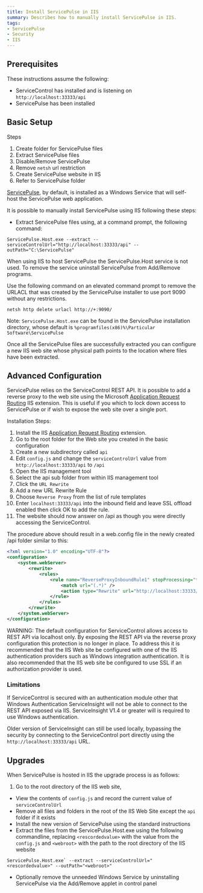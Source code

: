 ```yaml
---
title: Install ServicePulse in IIS
summary: Describes how to manually install ServicePulse in IIS.
tags:
- ServicePulse
- Security
- IIS
---
```



## Prerequisites

These instructions assume the following:

* ServiceControl has installed and is  listening on `http://localhost:33333/api`
* ServicePulse has been installed


## Basic Setup

Steps

1. Create folder for ServicePulse files
1. Extract ServicePulse files
1. Disable/Remove ServicePulse
1. Remove `netsh` url restriction
1. Create ServicePulse website in IIS
1. Refer to ServicePulse folder


[ServicePulse](introduction-and-installing-servicepulse.md), by default, is installed as a Windows Service that will self-host the ServicePulse web application.

It is possible to manually install ServicePulse using IIS following these steps:

* Extract ServicePulse files using, at a command prompt, the following command:

```
ServicePulse.Host.exe --extract --serviceControlUrl="http://localhost:33333/api" --outPath="C:\ServicePulse"
```

When using IIS to host ServicePulse the ServicePulse.Host service is not used.  To remove the service uninstall ServicePulse from Add/Remove programs.

Use the following command on an elevated command prompt to remove the URLACL that was created by the ServicePulse installer to use port 9090 without any restrictions.

```
netsh http delete urlacl http://+:9090/
```

Note: `ServicePulse.Host.exe` can be found in the ServicePulse installation directory, whose default is `%programfiles(x86)%\Particular Software\ServicePulse`

Once all the ServicePulse files are successfully extracted you can configure a new IIS web site whose physical path points to the location where files have been extracted.



## Advanced Configuration

ServicePulse relies on the ServiceControl REST API.  It is possible to add a reverse proxy to the web site using  the Microsoft [Application Request Routing](http://www.iis.net/downloads/microsoft/application-request-routing) IIS extension.
This is useful if you which to lock down access to ServicePulse or if wish to expose the web site over a single port.

Installation Steps:

1. Install the IIS [Application Request Routing](http://www.iis.net/downloads/microsoft/application-request-routing) extension.
1. Go to the root folder for the Web site you created in the basic configuration
1. Create a new subdirectory called `api`
1. Edit `config.js` and change the `serviceControlUrl` value from `http://localhost:33333/api` to `/api`
1. Open the IIS management tool
1. Select the api sub folder from within IIS management tool
1. Click the `URL Rewrite`
1. Add a new URL Rewrite Rule
1. Choose `Reverse Proxy` from the list of rule templates
1. Enter `localhost:33333/api` into the inbound field and leave SSL offload enabled then click OK to add the rule.
1. The website should now answer on /api as though you were directly accessing the ServiceControl.  

The procedure above should result in a web.config file in the newly created /api folder similar to this:

```xml
<?xml version="1.0" encoding="UTF-8"?>
<configuration>
    <system.webServer>
        <rewrite>
            <rules>
                <rule name="ReverseProxyInboundRule1" stopProcessing="true">
                    <match url="(.*)" />
                    <action type="Rewrite" url="http://localhost:33333/api/{R:1}" />
                </rule>
            </rules>
        </rewrite>
    </system.webServer>
</configuration>

```

WARNING: The default configuration for ServiceControl allows access to REST API via localhost only. By exposing the REST API via the reverse proxy configuration this protection is no longer in place. To address this it is recommended that the IIS Web site be configured with one of the IIS authentication providers such as Windows integration authentication.
It is also recommended that the IIS web site be configured to use SSL if an authorization provider is used.


### Limitations

If ServiceControl is secured with an authentication module other that Windows Authentication  ServiceInsight will not be able to connect to the REST API exposed via IIS. ServiceInsight V1.4 or greater will is required to use Windows authentication.

Older version of ServiceInsight can still be used locally, bypassing the security by connecting to the ServiceControl port directly using the `http://localhost:33333/api` URL.  

## Upgrades

When ServicePulse is hosted in IIS the upgrade process is as follows:

1. Go to the root directory of the IIS web site,
- View the contents of `config.js` and record the current value of `serviceControlUrl`
- Remove all files and folders in the root of the IIS Web Site except the `api` folder if it exists
- Install the new version of ServicePulse using the standard instructions
- Extract the files from the ServicePulse.Host.exe using the following commandline, replacing `<rescordedvalue>` with the value from the `config.js` and `<webroot>` with the path to the root directory of the IIS website
```
ServicePulse.Host.exe` --extract --serviceControlUrl="<rescordedvalue>" --outPath="<webroot>"
```
- Optionally remove the unneeded Windows Service by uninstalling ServicePulse via the Add/Remove applet in control panel
